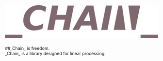 ![Chain](/img/logo.png)
===
##\_Chain\_ is freedom.  
\_Chain\_ is a library designed for linear processing.

